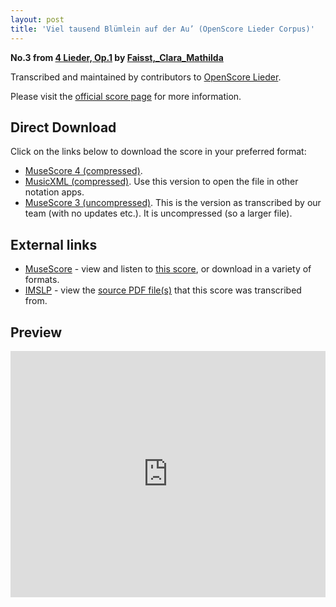 ```yaml
---
layout: post
title: 'Viel tausend Blümlein auf der Au’ (OpenScore Lieder Corpus)'
---
```


__No.3 from [4 Lieder, Op.1](https://fourscoreandmore.org/openscore/lieder/Faisst,_Clara_Mathilda/4_Lieder,_Op.1/) by [Faisst,_Clara_Mathilda](https://fourscoreandmore.org/openscore/lieder/Faisst,_Clara_Mathilda)__

Transcribed and maintained by contributors to [OpenScore Lieder].

Please visit the [official score page] for more information.

[official score page]: https://musescore.com/openscore-lieder-corpus/scores/6260378
[OpenScore Lieder]: https://musescore.com/openscore-lieder-corpus

## Direct Download

Click on the links below to download the score in your preferred format:
- [MuseScore 4 (compressed)](https://fourscoreandmore.org/openscore/lieder/Faisst,_Clara_Mathilda/4_Lieder,_Op.1/3_Viel_tausend_Bl%C3%BCmlein_auf_der_Au%E2%80%99.mscz).
- [MusicXML (compressed)](https://fourscoreandmore.org/openscore/lieder/Faisst,_Clara_Mathilda/4_Lieder,_Op.1/3_Viel_tausend_Bl%C3%BCmlein_auf_der_Au%E2%80%99.mxl). Use this version to open the file in other notation apps.
- [MuseScore 3 (uncompressed)](https://raw.githubusercontent.com/OpenScore/Lieder/refs/heads/main/scores/Faisst,_Clara_Mathilda/4_Lieder,_Op.1/3_Viel_tausend_Bl%C3%BCmlein_auf_der_Au%E2%80%99/lc6260378.mscx). This is the version as transcribed by our team (with no updates etc.). It is uncompressed (so a larger file).

## External links

- [MuseScore] - view and listen to [this score][MuseScore], or download in a variety of formats.
- [IMSLP] - view the [source PDF file(s)][IMSLP] that this score was transcribed from.

[MuseScore]: https://musescore.com/score/6260378
[IMSLP]: https://imslp.org/wiki/Special:ReverseLookup/621594

## Preview

<iframe width="100%" height="394" src="https://musescore.com/openscore-lieder-corpus/scores/6260378/embed" frameborder="0" allowfullscreen allow="autoplay; fullscreen"></iframe>
